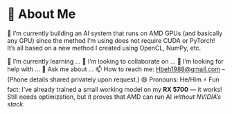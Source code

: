 # 👋 About Me  

🔭 I’m currently building an AI system that runs on AMD GPUs (and basically any GPU) since the method I’m using does not require CUDA or PyTorch!  
It’s all based on a new method I created using OpenCL, NumPy, etc.

🌱 I’m currently learning ...
👯 I’m looking to collaborate on ...
🤔 I’m looking for help with ...
💬 Ask me about ...
📫 How to reach me: [Hbeh1988@gmail.com](mailto:Hbeh1988@gmail.com) – (Phone details shared privately upon request.)
😄 Pronouns: He/Him
⚡ Fun fact: I’ve already trained a small working model on my **RX 5700** — it works!  
Still needs optimization, but it proves that AMD can run AI *without NVIDIA’s stack.*


